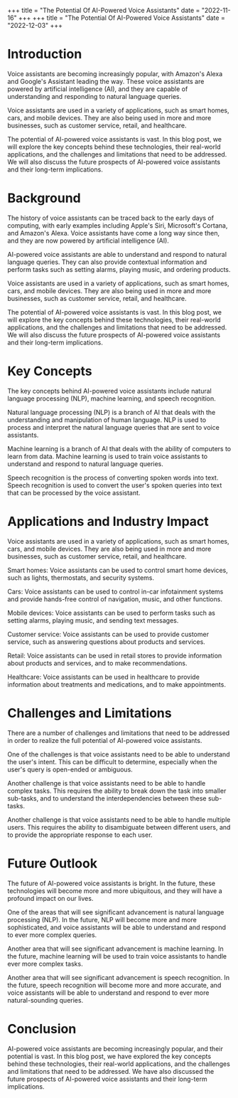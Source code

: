 +++
title = "The Potential Of AI-Powered Voice Assistants"
date = "2022-11-16"
+++
+++
title = "The Potential Of AI-Powered Voice Assistants"
date = "2022-12-03"
+++
# Introduction 

Voice assistants are becoming increasingly popular, with Amazon's Alexa and Google's Assistant leading the way. These voice assistants are powered by artificial intelligence (AI), and they are capable of understanding and responding to natural language queries.

Voice assistants are used in a variety of applications, such as smart homes, cars, and mobile devices. They are also being used in more and more businesses, such as customer service, retail, and healthcare.

The potential of AI-powered voice assistants is vast. In this blog post, we will explore the key concepts behind these technologies, their real-world applications, and the challenges and limitations that need to be addressed. We will also discuss the future prospects of AI-powered voice assistants and their long-term implications.

# Background 

The history of voice assistants can be traced back to the early days of computing, with early examples including Apple's Siri, Microsoft's Cortana, and Amazon's Alexa. Voice assistants have come a long way since then, and they are now powered by artificial intelligence (AI).

AI-powered voice assistants are able to understand and respond to natural language queries. They can also provide contextual information and perform tasks such as setting alarms, playing music, and ordering products.

Voice assistants are used in a variety of applications, such as smart homes, cars, and mobile devices. They are also being used in more and more businesses, such as customer service, retail, and healthcare.

The potential of AI-powered voice assistants is vast. In this blog post, we will explore the key concepts behind these technologies, their real-world applications, and the challenges and limitations that need to be addressed. We will also discuss the future prospects of AI-powered voice assistants and their long-term implications.

# Key Concepts 

The key concepts behind AI-powered voice assistants include natural language processing (NLP), machine learning, and speech recognition.

Natural language processing (NLP) is a branch of AI that deals with the understanding and manipulation of human language. NLP is used to process and interpret the natural language queries that are sent to voice assistants.

Machine learning is a branch of AI that deals with the ability of computers to learn from data. Machine learning is used to train voice assistants to understand and respond to natural language queries.

Speech recognition is the process of converting spoken words into text. Speech recognition is used to convert the user's spoken queries into text that can be processed by the voice assistant.

# Applications and Industry Impact 

Voice assistants are used in a variety of applications, such as smart homes, cars, and mobile devices. They are also being used in more and more businesses, such as customer service, retail, and healthcare.

Smart homes: Voice assistants can be used to control smart home devices, such as lights, thermostats, and security systems.

Cars: Voice assistants can be used to control in-car infotainment systems and provide hands-free control of navigation, music, and other functions.

Mobile devices: Voice assistants can be used to perform tasks such as setting alarms, playing music, and sending text messages.

Customer service: Voice assistants can be used to provide customer service, such as answering questions about products and services.

Retail: Voice assistants can be used in retail stores to provide information about products and services, and to make recommendations.

Healthcare: Voice assistants can be used in healthcare to provide information about treatments and medications, and to make appointments.

# Challenges and Limitations 

There are a number of challenges and limitations that need to be addressed in order to realize the full potential of AI-powered voice assistants.

One of the challenges is that voice assistants need to be able to understand the user's intent. This can be difficult to determine, especially when the user's query is open-ended or ambiguous.

Another challenge is that voice assistants need to be able to handle complex tasks. This requires the ability to break down the task into smaller sub-tasks, and to understand the interdependencies between these sub-tasks.

Another challenge is that voice assistants need to be able to handle multiple users. This requires the ability to disambiguate between different users, and to provide the appropriate response to each user.

# Future Outlook 

The future of AI-powered voice assistants is bright. In the future, these technologies will become more and more ubiquitous, and they will have a profound impact on our lives.

One of the areas that will see significant advancement is natural language processing (NLP). In the future, NLP will become more and more sophisticated, and voice assistants will be able to understand and respond to ever more complex queries.

Another area that will see significant advancement is machine learning. In the future, machine learning will be used to train voice assistants to handle ever more complex tasks.

Another area that will see significant advancement is speech recognition. In the future, speech recognition will become more and more accurate, and voice assistants will be able to understand and respond to ever more natural-sounding queries.

# Conclusion 

AI-powered voice assistants are becoming increasingly popular, and their potential is vast. In this blog post, we have explored the key concepts behind these technologies, their real-world applications, and the challenges and limitations that need to be addressed. We have also discussed the future prospects of AI-powered voice assistants and their long-term implications.